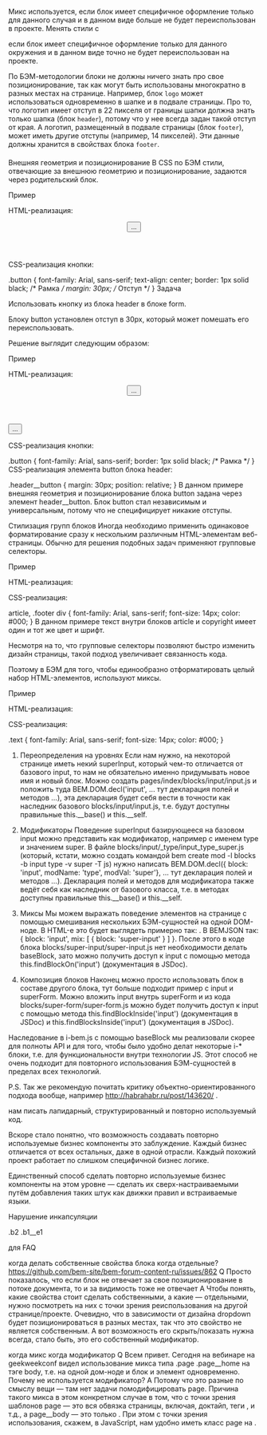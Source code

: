 
Микс используется, если блок имеет специфичное оформление только для данного случая и в данном виде больше не будет переиспользован в проекте.
Менять стили с 




если блок имеет специфичное оформление только для данного окружения и в данном виде точно не будет переиспользован на проекте.


По БЭМ-методологии блоки не должны ничего знать про свое позиционирование, так как могут быть использованы многократно в разных местах на странице. Например, блок `logo` может использоваться одновременно в шапке и в подвале страницы. Про то, что логотип имеет отступ в 22 пикселя от границы шапки должна знать только шапка (блок `header`), потому что у нее всегда задан такой отступ от края. А логотип, размещенный в подвале страницы (блок `footer`), может иметь другие отступы (например, 14 пикселей). Эти данные должны хранится в свойствах блока `footer`.



#### 
####
Внешняя геометрия и позиционирование
В CSS по БЭМ стили, отвечающие за внешнюю геометрию и позиционирование, задаются через родительский блок.

Пример

HTML-реализация:

<!-- Блок `header` -->
<header class="header">
    <button class="button">...</button>
</header>

<!-- Блок `form` -->
<form class="form" >
</form>
CSS-реализация кнопки:

.button {
    font-family: Arial, sans-serif;
    text-align: center;
    border: 1px solid black;    /* Рамка */
    margin: 30px;               /* Отступ */
}
Задача

Использовать кнопку из блока header в блоке form.

Блоку button установлен отступ в 30px, который может помешать его переиспользовать.

Решение выглядит следующим образом:

Пример

HTML-реализация:

<!-- Блок `header` -->
<header class="header">
    <!-- К блоку `button` примиксован элемент `button` блока `header` -->
    <button class="button header__button">...</button>
</header>

<!-- Блок `form` -->
<form class="form" >
    <button class="button">...</button>
</form>
CSS-реализация кнопки:

.button {
    font-family: Arial, sans-serif;
    border: 1px solid black;    /* Рамка */
}
CSS-реализация элемента button блока header:

.header__button {
    margin: 30px;
    position: relative;
}
В данном примере внешняя геометрия и позиционирование блока button задана через элемент header__button. Блок button стал независимым и универсальным, потому что не специфицирует никакие отступы.

Стилизация групп блоков
Иногда необходимо применить одинаковое форматирование сразу к нескольким различным HTML-элементам веб-страницы. Обычно для решения подобных задач применяют групповые селекторы.

Пример

HTML-реализация:

<article class="article"></article>

<footer class="footer">
    <div class="copyright"></div>
</footer>
CSS-реализация:

article, .footer div {
    font-family: Arial, sans-serif;
    font-size: 14px;
    color: #000;
}
В данном примере текст внутри блоков article и copyright имеет один и тот же цвет и шрифт.

Несмотря на то, что групповые селекторы позволяют быстро изменить дизайн страницы, такой подход увеличивает связанность кода.

Поэтому в БЭМ для того, чтобы единообразно отформатировать целый набор HTML-элементов, используют миксы.

Пример

HTML-реализация:

<article class="article text"></article>

<footer class="footer">
    <div class="copyright text"></div>
</footer>
CSS-реализация:

.text {
    font-family: Arial, sans-serif;
    font-size: 14px;
    color: #000;
}





1. Переопределения на уровнях
Если нам нужно, на некоторой странице иметь некий superInput, который чем-то отличается от базового input, то нам не обязательно именно придумывать новое имя и новый блок. Можно создать pages/index/blocks/input/input.js и положить туда BEM.DOM.decl('input', ... тут декларация полей и методов ...), эта декларация будет себя вести в точности как наследник базового blocks/input/input.js, т.е. будут доступны правильные this.__base() и this.__self.

2. Модификаторы
Поведение superInput базирующееся на базовом input можно представить как модификатор, например с именем type и значением super. В файле blocks/input/_type/input_type_super.js (который, кстати, можно создать командой bem create mod -l blocks -b input type -v super -T js) нужно написать BEM.DOM.decl({ block: 'input', modName: 'type', modVal: 'super'}, ... тут декларация полей и методов ...). Декларация полей и методов для модификатора также ведёт себя как наследник от базового класса, т.е. в методах доступны правильные this.__base() и this.__self.

3. Миксы
Мы можем выражать поведение элементов на странице с помощью смешивания нескольких БЭМ-сущностей на одной DOM-ноде. В HTML-е это будет выглядеть примерно так: . В BEMJSON так: { block: 'input', mix: [ { block: 'super-input' } ] }. После этого в коде блока blocks/super-input/super-input.js нет необходимости делать baseBlock, зато можно получить доступ к input с помощью метода this.findBlockOn('input') (документация в JSDoc).

4. Композиция блоков
Наконец можно просто использовать блок в составе другого блока, тут больше подходит пример с input и superForm. Можно вложить input внутрь superForm и из кода blocks/super-form/super-form.js можно будет получить доступ к input с помощью метода this.findBlockInside('input') (документация в JSDoc) и this.findBlocksInside('input') (документация в JSDoc).


Наследование в i-bem.js с помощью baseBlock мы реализовали скорее для полноты API и для того, чтобы было удобно делат некоторые i-* блоки, т.е. для функциональности внутри технологии JS. Этот способ не очень подходит для повторного использования БЭМ-сущностей в пределах всех технологий.

P.S. Так же рекомендую почитать критику объектно-ориентированного подхода вообще, например http://habrahabr.ru/post/143620/ .



нам писать лапидарный, структурированный и повторно используемый код.

Вскоре стало понятно, что возможность создавать повторно используемые бизнес компоненты это заблуждение. Каждый бизнес отличается от всех остальных, даже в одной отрасли. Каждый похожий проект работает по слишком специфичной бизнес логике.

Единственный способ сделать повторно используемые бизнес компоненты на этом уровне — сделать их сверх-настраиваемыми путём добавления таких штук как движки правил и встраиваемые языки.






Нарушение инкапсуляции


.b2 .b1__e1





для FAQ

когда делать собственные свойства блока когда отдельные?
https://github.com/bem-site/bem-forum-content-ru/issues/862
Q Просто показалось, что если блок не отвечает за свое позиционирование в потоке документа, то и за видимость тоже не отвечает
A Чтобы понять, какие свойства стоит сделать собственными, а какие — отдельными, нужно посмотреть на них с точки зрения реиспользования на другой странице/проекте.
Очевидно, что в зависимости от дизайна dropdown будет позиционироваться в разных местах, так что это свойство не является собственным. А вот возможность его скрыть/показать нужна всегда, стало быть, это его собственный модификатор.


когда микс когда модификатор
Q Всем привет. Сегодня на вебинаре на geekweekconf видел использование микса типа .page .page__home на тэге body, т.е. на одной дом-ноде и блок и элемент одновременно. Почему не используется модификатор?
A Потому что это разные по смыслу вещи — там нет задачи помодифицировать page. Причина такого микса в этом конкретном случае в том, что с точки зрения шаблонов page — это вся обвязка страницы, включая, доктайп, теги <html>, <head> и т.д., а page__body — это только <body>. При этом с точки зрения использования, скажем, в JavaScript, нам удобно иметь класс page на <body>.




